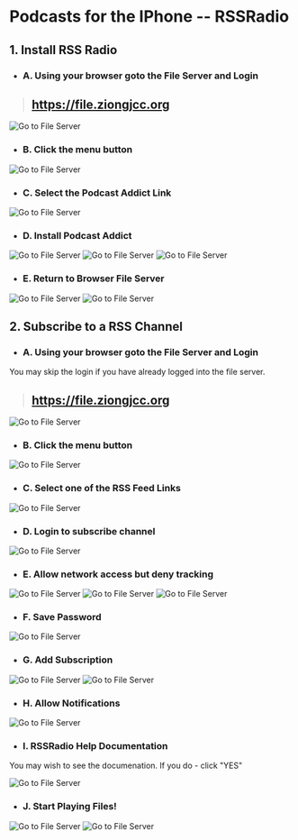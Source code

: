 # Podcasts for the IPhone -- RSSRadio

## 1. Install RSS Radio

* ### A. Using your browser goto the File Server and Login

> ## https://file.ziongjcc.org

![Go to File Server](images/fileserver/FileServer-IPhone-Login-01.png)

* ### B. Click the menu button

![Go to File Server](images/fileserver/FileServer-IPhone-Menu-Button.png)

* ### C. Select the Podcast Addict Link

![Go to File Server](images/fileserver/FileServer-IPhone-Menu-RSSRadio.png)

* ### D. Install Podcast Addict

![Go to File Server](images/rssradio2/RSSRadio-AppStore-Install.png)
![Go to File Server](images/rssradio2/RSSRadio-AppStore-Open.png)
![Go to File Server](images/rssradio2/RSSRadio-Welcome.png)

* ### E. Return to Browser File Server

![Go to File Server](images/rssradio2/RSSRadio-AppStore-Done.png)
![Go to File Server](images/fileserver/FileServer-IPhone-Menu.png)

## 2. Subscribe to a RSS Channel

* ### A. Using your browser goto the File Server and Login
You may skip the login if you have already logged into the file server.

> ## https://file.ziongjcc.org

![Go to File Server](images/fileserver/FileServer-IPhone-Login-01.png)

* ### B. Click the menu button

![Go to File Server](images/fileserver/FileServer-IPhone-Menu-Button.png)

* ### C. Select one of the RSS Feed Links

![Go to File Server](images/fileserver/FileServer-IPhone-Menu-RSS-Feeds.png)

* ### D. Login to subscribe channel

![Go to File Server](images/rssradio2/RSSRadio-Login.png)

* ### E. Allow network access but deny tracking

![Go to File Server](images/rssradio2/RSSRadio-Access-Network.png)
![Go to File Server](images/rssradio2/RSSRadio-Access-Tracking-01.png)
![Go to File Server](images/rssradio2/RSSRadio-Access-Tracking-02.png)

* ### F. Save Password

![Go to File Server](images/rssradio2/RSSRadio-Save-Password.png)

* ### G. Add Subscription

![Go to File Server](images/rssradio2/RSSRadio-Subscription-Add-01.png)
![Go to File Server](images/rssradio2/RSSRadio-Subscription-Add-02.png)

* ### H. Allow Notifications

![Go to File Server](images/rssradio2/RSSRadio-Notifications.png)

* ### I. RSSRadio Help Documentation
You may wish to see the documenation. If you do - click "YES"

![Go to File Server](images/rssradio2/RSSRadio-Tips.png)

* ### J. Start Playing Files!

![Go to File Server](images/rssradio2/RSSRadio-Episode-Select.png)
![Go to File Server](images/rssradio2/RSSRadio-Episode-Play.png)
